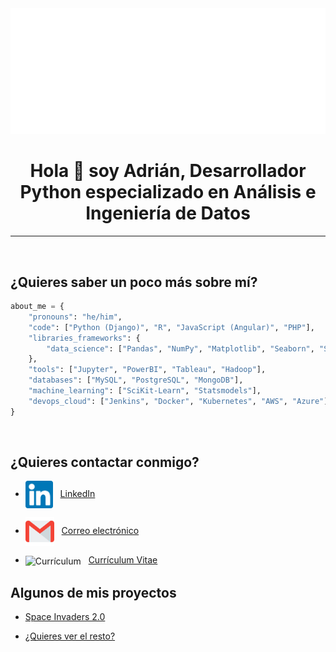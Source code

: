 <img src="https://github.com/adrianlardies/adrian-lardies-profile/blob/master/hello.svg"/>

<h1 align="center">Hola 👋 soy Adrián, Desarrollador Python especializado en Análisis e Ingeniería de Datos</h1>

___

<br>

## ¿Quieres saber un poco más sobre mí?

```python
about_me = {
    "pronouns": "he/him",
    "code": ["Python (Django)", "R", "JavaScript (Angular)", "PHP"],
    "libraries_frameworks": {
        "data_science": ["Pandas", "NumPy", "Matplotlib", "Seaborn", "SciPy", "Plotly", "Spark"],
    },
    "tools": ["Jupyter", "PowerBI", "Tableau", "Hadoop"],
    "databases": ["MySQL", "PostgreSQL", "MongoDB"],
    "machine_learning": ["SciKit-Learn", "Statsmodels"],
    "devops_cloud": ["Jenkins", "Docker", "Kubernetes", "AWS", "Azure"],
}
```

</br>

## ¿Quieres contactar conmigo?

* <img align="center" alt="LinkedIn" width="44px" src="https://github.com/adrianlardies/adrian-lardies-profile/blob/master/linkedin.svg" />&nbsp;&nbsp;
  <a href="https://www.linkedin.com/in/adrianlardies/">LinkedIn</a>

* <img align="center" alt="Correo" width="46px" src="https://github.com/adrianlardies/adrian-lardies-profile/blob/master/mail.svg" />&nbsp;&nbsp;
  <a href="mailto:adrian.lardies@gmail.com">Correo electrónico</a>

* <img align="center" alt="Currículum" width="46px" src="https://github.com/adrianlardies/adrian-lardies-profile/blob/master/cv.svg" />&nbsp;&nbsp;
  <a href="https://github.com/adrianlardies/adrian-lardies-profile/raw/master/cv_adrian.pdf">Currículum Vitae</a>



## Algunos de mis proyectos

* [Space Invaders 2.0](https://github.com/adrianlardies/Space-Invaders-en-Python-con-Pygame "App del clásico juego Space Invaders con un toque fresco y renovado")

* [¿Quieres ver el resto?](https://github.com/adrianlardies?tab=repositories "Repositorio de GitHub")
